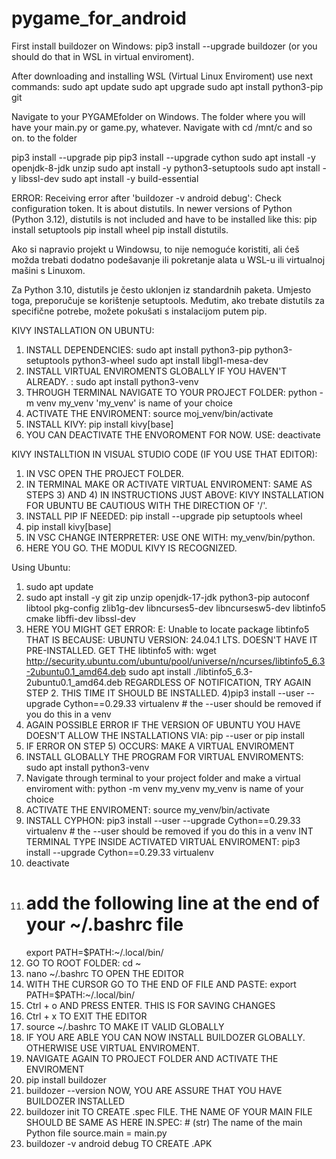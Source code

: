 # pygame_for_android

First install buildozer on Windows: pip3 install --upgrade buildozer (or you should do that in WSL in virtual enviroment).

After downloading and installing WSL (Virtual Linux Enviroment) use next commands: 
sudo apt update
sudo apt upgrade
sudo apt install python3-pip git

Navigate to your PYGAMEfolder on Windows.
The folder where you will have your main.py or game.py, whatever.
Navigate with cd /mnt/c and so on. to the folder

pip3 install --upgrade pip
pip3 install --upgrade cython
sudo apt install -y openjdk-8-jdk unzip
sudo apt install -y python3-setuptools
sudo apt install -y libssl-dev
sudo apt install -y build-essential

ERROR: 
Receiving error after 'buildozer -v android debug': Check configuration token. It is about distutils.
In newer versions of Python (Python 3.12), distutils is not included and have to be installed like this:
pip install setuptools
pip install wheel
pip install distutils.



Ako si napravio projekt u Windowsu, to nije nemoguće koristiti, ali ćeš možda trebati dodatno podešavanje ili pokretanje alata u WSL-u ili virtualnoj mašini s Linuxom.

Za Python 3.10, distutils je često uklonjen iz standardnih paketa. Umjesto toga, preporučuje se korištenje setuptools. Međutim, ako trebate distutils za specifične potrebe, možete pokušati s instalacijom putem pip.


KIVY INSTALLATION ON UBUNTU:
1) INSTALL DEPENDENCIES: sudo apt install python3-pip python3-setuptools python3-wheel
                         sudo apt install libgl1-mesa-dev
2) INSTALL VIRTUAL ENVIROMENTS GLOBALLY IF YOU HAVEN'T ALREADY. : sudo apt install python3-venv
3) THROUGH TERMINAL NAVIGATE TO YOUR PROJECT FOLDER: python -m venv my_venv           'my_venv' is name of your choice
4) ACTIVATE THE ENVIROMENT: source moj_venv/bin/activate
5) INSTALL KIVY: pip install kivy[base]
6) YOU CAN DEACTIVATE THE ENVOROMENT FOR NOW. USE: deactivate

KIVY INSTALLTION IN VISUAL STUDIO CODE (IF YOU USE THAT EDITOR):
1) IN VSC OPEN THE PROJECT FOLDER.
2) IN TERMINAL MAKE OR ACTIVATE VIRTUAL ENVIROMENT: SAME AS STEPS 3) AND 4) IN INSTRUCTIONS JUST ABOVE: KIVY INSTALLATION FOR UBUNTU
   BE CAUTIOUS WITH THE DIRECTION OF '/'.
3) INSTALL PIP IF NEEDED: pip install --upgrade pip setuptools wheel
4) pip install kivy[base]
5) IN VSC CHANGE INTERPRETER: USE ONE WITH: my_venv/bin/python.
6) HERE YOU GO. THE MODUL KIVY IS RECOGNIZED.





Using Ubuntu:
1) sudo apt update
2) sudo apt install -y git zip unzip openjdk-17-jdk python3-pip autoconf libtool pkg-config zlib1g-dev libncurses5-dev libncursesw5-dev libtinfo5 cmake libffi-dev libssl-dev
3) HERE YOU MIGHT GET ERROR: E: Unable to locate package libtinfo5 THAT IS BECAUSE: UBUNTU VERSION: 24.04.1 LTS. DOESN'T HAVE IT PRE-INSTALLED.
  GET THE libtinfo5 with:   wget http://security.ubuntu.com/ubuntu/pool/universe/n/ncurses/libtinfo5_6.3-2ubuntu0.1_amd64.deb
  sudo apt install ./libtinfo5_6.3-2ubuntu0.1_amd64.deb
  REGARDLESS OF NOTIFICATION, TRY AGAIN STEP 2. THIS TIME IT SHOULD BE INSTALLED.
4)pip3 install --user --upgrade Cython==0.29.33 virtualenv  # the --user should be removed if you do this in a venv
5) AGAIN POSSIBLE ERROR IF THE VERSION OF UBUNTU YOU HAVE DOESN'T ALLOW THE INSTALLATIONS VIA: pip --user or pip install
6) IF ERROR ON STEP 5) OCCURS: MAKE A VIRTUAL ENVIROMENT
7) INSTALL GLOBALLY THE PROGRAM FOR VIRTUAL ENVIROMENTS: sudo apt install python3-venv
8) Navigate through terminal to your project folder and make a virtual enviroment with: python -m venv my_venv           my_venv is name of your choice
9) ACTIVATE THE ENVIROMENT: source my_venv/bin/activate
10) INSTALL CYPHON: pip3 install --user --upgrade Cython==0.29.33 virtualenv  # the --user should be removed if you do this in a venv
    INT TERMINAL TYPE INSIDE ACTIVATED VIRTUAL ENVIROMENT: pip3 install --upgrade Cython==0.29.33 virtualenv
11) deactivate 
12) # add the following line at the end of your ~/.bashrc file
    export PATH=$PATH:~/.local/bin/
13) GO TO ROOT FOLDER: cd ~
14) nano ~/.bashrc TO OPEN THE EDITOR
15) WITH THE CURSOR GO TO THE END OF FILE AND PASTE: export PATH=$PATH:~/.local/bin/
16) Ctrl + o     AND PRESS ENTER. THIS IS FOR SAVING CHANGES
17) Ctrl + x     TO EXIT THE EDITOR
18) source ~/.bashrc TO MAKE IT VALID GLOBALLY
21) IF YOU ARE ABLE YOU CAN NOW INSTALL BUILDOZER GLOBALLY. OTHERWISE USE VIRTUAL ENVIROMENT.
22) NAVIGATE AGAIN TO PROJECT FOLDER AND ACTIVATE THE ENVIROMENT
23) pip install buildozer
24) buildozer --version NOW, YOU ARE ASSURE THAT YOU HAVE BUILDOZER INSTALLED
25) buildozer init TO CREATE .spec FILE. THE NAME OF YOUR MAIN FILE SHOULD BE SAME AS HERE IN.SPEC: # (str) The name of the main Python file
                                                                                                      source.main = main.py
20) buildozer -v android debug TO CREATE .APK
